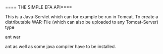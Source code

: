 ==== THE SIMPLE EFA API====

This is a Java-Servlet which can for example be run in Tomcat. To create a distributable WAR-File (which can also be uploaded to any Tomcat-Server) type

ant war

ant as well as some java compiler have to be installed. 
